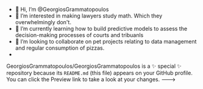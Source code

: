 - 👋 Hi, I’m @GeorgiosGrammatopoulos
- 👀 I’m interested in making lawyers study math. Which they overwhelmingly don't.
- 🌱 I’m currently learning how to build predictive models to assess the decision-making processes of courts and tribuanls
- 💞️ I’m looking to collaborate on pet projects relating to data management and regular consumption of pizzas.
- 
GeorgiosGrammatopoulos/GeorgiosGrammatopoulos is a ✨ special ✨ repository because its `README.md` (this file) appears on your GitHub profile.
You can click the Preview link to take a look at your changes.
--->
